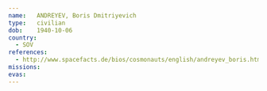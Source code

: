 ```yaml
---
name:	ANDREYEV, Boris Dmitriyevich
type:	civilian
dob:	1940-10-06
country:
  - SOV
references:
  - http://www.spacefacts.de/bios/cosmonauts/english/andreyev_boris.htm
missions:
evas:
---
```

